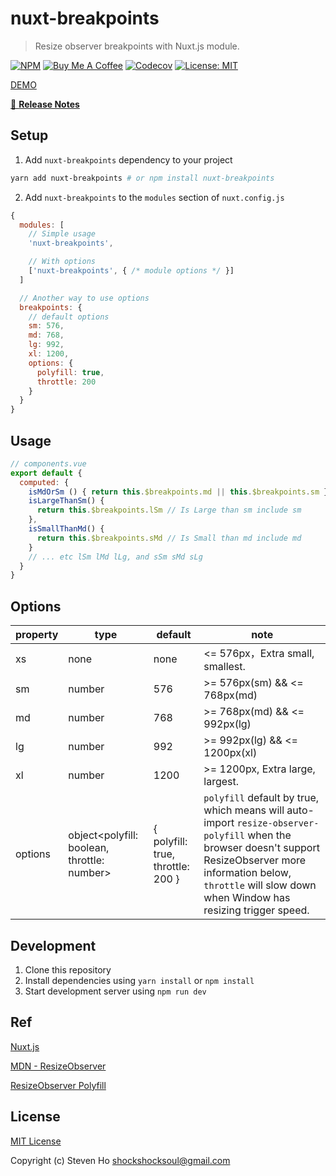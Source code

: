# nuxt-breakpoints

> Resize observer breakpoints with Nuxt.js module.

[![NPM](https://nodei.co/npm/nuxt-breakpoints.png?downloads=true&downloadRank=true&stars=true)](https://nodei.co/npm/nuxt-breakpoints/)
<a href="https://www.buymeacoffee.com/steven0811" target="_blank"><img src="https://bmc-cdn.nyc3.digitaloceanspaces.com/BMC-button-images/custom_images/orange_img.png" alt="Buy Me A Coffee" style="height: auto !important;width: auto !important;" ></a>
[![Codecov](https://codecov.io/gh/steven0811/nuxt-breakpoints/branch/master/graph/badge.svg)](https://codecov.io/gh/steven0811/nuxt-breakpoints)
[![License: MIT](https://img.shields.io/badge/License-MIT-yellow.svg)](https://opensource.org/licenses/MIT)

[DEMO](https://steven0811.github.io/nuxt-breakpoints/)

[📖 **Release Notes**](./CHANGELOG.md)

## Setup

1. Add `nuxt-breakpoints` dependency to your project

```bash
yarn add nuxt-breakpoints # or npm install nuxt-breakpoints
```

2. Add `nuxt-breakpoints` to the `modules` section of `nuxt.config.js`

```js
{
  modules: [
    // Simple usage
    'nuxt-breakpoints',

    // With options
    ['nuxt-breakpoints', { /* module options */ }]
  ]

  // Another way to use options
  breakpoints: {
    // default options
    sm: 576,
    md: 768,
    lg: 992,
    xl: 1200,
    options: {
      polyfill: true,
      throttle: 200
    }
  }
}
```
## Usage
```js
// components.vue
export default {
  computed: {
    isMdOrSm () { return this.$breakpoints.md || this.$breakpoints.sm },
    isLargeThanSm() {
      return this.$breakpoints.lSm // Is Large than sm include sm
    },
    isSmallThanMd() {
      return this.$breakpoints.sMd // Is Small than md include md
    }
    // ... etc lSm lMd lLg, and sSm sMd sLg
  }
}
```

## Options
| property | type                                        | default                           | note                                                                                                                                                                                                                          |
|----------|---------------------------------------------|-----------------------------------|-------------------------------------------------------------------------------------------------------------------------------------------------------------------------------------------------------------------------------|
| xs       | none                                        | none                              | <= 576px，Extra small, smallest.                                                                                                                                                                                              |
| sm       | number                                      | 576                               | >= 576px(sm) && <= 768px(md)                                                                                                                                                                                                  |
| md       | number                                      | 768                               | >= 768px(md) && <= 992px(lg)                                                                                                                                                                                                  |
| lg       | number                                      | 992                               | >= 992px(lg) && <= 1200px(xl)                                                                                                                                                                                                 |
| xl       | number                                      | 1200                              | >= 1200px, Extra large, largest.                                                                                                                                                                                              |
| options  | object<polyfill: boolean, throttle: number> | { polyfill: true, throttle: 200 } | `polyfill` default by true, which means will auto-import `resize-observer-polyfill` when the browser doesn't support ResizeObserver more information below, `throttle` will slow down when Window has resizing trigger speed. |

## Development

1. Clone this repository
2. Install dependencies using `yarn install` or `npm install`
3. Start development server using `npm run dev`


## Ref
[Nuxt.js](https://nuxtjs.org)

[MDN - ResizeObserver](https://developer.mozilla.org/en-US/docs/Web/API/ResizeObserver)

[ResizeObserver Polyfill](https://github.com/que-etc/resize-observer-polyfill)




## License

[MIT License](./LICENSE)

Copyright (c) Steven Ho <shockshocksoul@gmail.com>